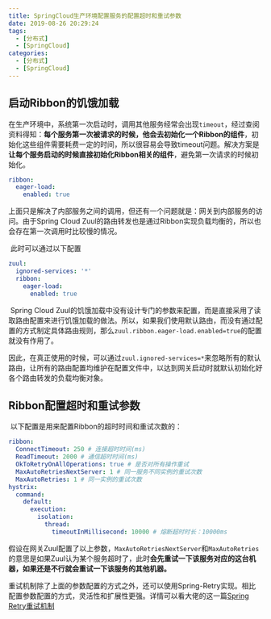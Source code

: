 ```yaml
---
title: SpringCloud生产环境配置服务的配置超时和重试参数
date: 2019-08-26 20:29:24
tags:
  - [分布式]
  - [SpringCloud]
categories:
  - [分布式]
  - [SpringCloud]
---
```


## 启动Ribbon的饥饿加载

​		在生产环境中，系统第一次启动时，调用其他服务经常会出现`timeout`，经过查阅资料得知：**每个服务第一次被请求的时候，他会去初始化一个Ribbon的组件**，初始化这些组件需要耗费一定的时间，所以很容易会导致timeout问题。解决方案是**让每个服务启动的时候直接初始化Ribbon相关的组件**，避免第一次请求的时候初始化。

```yml
ribbon:
  eager-load:
    enabled: true
```

​		上面只是解决了内部服务之间的调用，但还有一个问题就是：网关到内部服务的访问。由于Spring Cloud Zuul的路由转发也是通过Ribbon实现负载均衡的，所以也会存在第一次调用时比较慢的情况。

​		此时可以通过以下配置

```yaml
zuul:
  ignored-services: '*'
  ribbon:
    eager-load:
      enabled: true
```

​		Spring Cloud Zuul的饥饿加载中没有设计专门的参数来配置，而是直接采用了读取路由配置来进行饥饿加载的做法。所以，如果我们使用默认路由，而没有通过配置的方式制定具体路由规则，那么`zuul.ribbon.eager-load.enabled=true`的配置就没有作用了。

​		因此，在真正使用的时候，可以通过`zuul.ignored-services=*`来忽略所有的默认路由，让所有的路由配置均维护在配置文件中，以达到网关启动时就默认初始化好各个路由转发的负载均衡对象。

## Ribbon配置超时和重试参数

​		以下配置是用来配置Ribbon的超时时间和重试次数的：

```yaml
ribbon:
  ConnectTimeout: 250 # 连接超时时间(ms)
  ReadTimeout: 2000 # 通信超时时间(ms)
  OkToRetryOnAllOperations: true # 是否对所有操作重试
  MaxAutoRetriesNextServer: 1 # 同一服务不同实例的重试次数
  MaxAutoRetries: 1 # 同一实例的重试次数
hystrix:
  command:
    default:
      execution:
        isolation:
          thread:
            timeoutInMillisecond: 10000 # 熔断超时时长：10000ms
```

​		假设在网关Zuul配置了以上参数，`MaxAutoRetriesNextServer`和`MaxAutoRetries`的意思是如果Zuul认为某个服务超时了，此时**会先重试一下该服务对应的这台机器，如果还是不行就会重试一下该服务的其他机器。**

​		重试机制除了上面的参数配置的方式之外，还可以使用Spring-Retry实现。相比配置参数配置的方式，灵活性和扩展性更强。详情可以看大佬的这一篇[Spring Retry重试机制](https://juejin.im/post/5af2b2075188256720340d31)